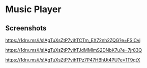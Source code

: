 # Music Player

 

## Screenshots

https://1drv.ms/i/s!AgTuXsZtP7vihTCTm_EX72nh2ZQG?e=FSICvj




https://1drv.ms/i/s!AgTuXsZtP7vihTJdMMlmS2DNbK7u?e=7jr83Q




https://1drv.ms/i/s!AgTuXsZtP7vihTPz7P47HBhUt4PU?e=1T9qtX



